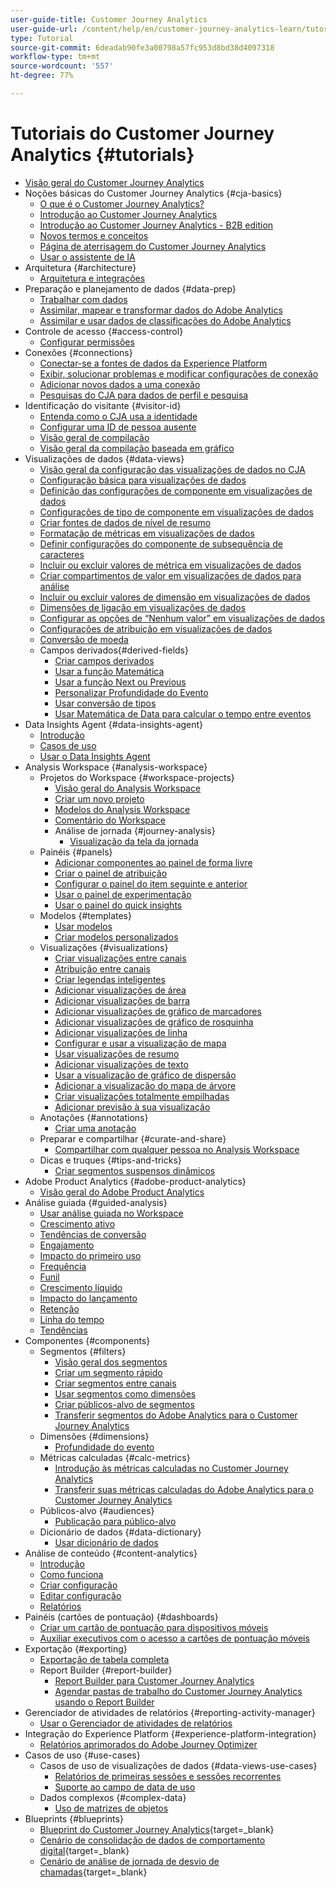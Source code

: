 ```yaml
---
user-guide-title: Customer Journey Analytics
user-guide-url: /content/help/en/customer-journey-analytics-learn/tutorials/overview.html
type: Tutorial
source-git-commit: 6deadab90fe3a00798a57fc953d8bd38d4097318
workflow-type: tm+mt
source-wordcount: '557'
ht-degree: 77%

---
```



# Tutoriais do Customer Journey Analytics {#tutorials}

+ [Visão geral do Customer Journey Analytics](overview.md)
+ Noções básicas do Customer Journey Analytics {#cja-basics}
   + [O que é o Customer Journey Analytics?](cja-basics/what-is-customer-journey-analytics.md)
   + [Introdução ao Customer Journey Analytics](cja-basics/understanding-customer-journey-analytics.md)
   + [Introdução ao Customer Journey Analytics - B2B edition](cja-basics/cja-b2b-overview.md)
   + [Novos termos e conceitos](cja-basics/new-terms-and-concepts-in-cja.md)
   + [Página de aterrisagem do Customer Journey Analytics](cja-basics/customer-journey-analytics-landing-page.md)
   + [Usar o assistente de IA](cja-basics/use-ai-assistant.md)
+ Arquitetura {#architecture}
   + [Arquitetura e integrações](architecture/architecture-and-integrations-of-cja.md)
+ Preparação e planejamento de dados {#data-prep}
   + [Trabalhar com dados](data-prep/working-with-data-in-cja.md)
   + [Assimilar, mapear e transformar dados do Adobe Analytics](data-prep/ingest-map-and-transform-adobe-analytics-data.md)
   + [Assimilar e usar dados de classificações do Adobe Analytics](data-prep/ingest-and-use-analytics-classifications.md)
+ Controle de acesso {#access-control}
   + [Configurar permissões](permissions/set-up-permissions.md)
+ Conexões {#connections}
   + [Conectar-se a fontes de dados da Experience Platform](connections/connecting-customer-journey-analytics-to-data-sources-in-platform.md)
   + [Exibir, solucionar problemas e modificar configurações de conexão](connections/connections-details-experience-in-cja.md)
   + [Adicionar novos dados a uma conexão](connections/add-past-data-to-an-existing-connection-in-cja.md)
   + [Pesquisas do CJA para dados de perfil e pesquisa](connections/cja-lookup-data.md)
+ Identificação do visitante {#visitor-id}
   + [Entenda como o CJA usa a identidade](visitor-id/understanding-how-customer-journey-analytics-uses-identity.md)
   + [Configurar uma ID de pessoa ausente](visitor-id/configure-missing-person-id.md)
   + [Visão geral de compilação](visitor-id/overview-of-stitching.md)
   + [Visão geral da compilação baseada em gráfico](visitor-id/graph-based-stitching-overview.md)
+ Visualizações de dados {#data-views}
   + [Visão geral da configuração das visualizações de dados no CJA](data-views/overview-of-configuring-data-views-for-cja.md)
   + [Configuração básica para visualizações de dados](data-views/basic-configuration-for-data-views.md)
   + [Definição das configurações de componente em visualizações de dados](data-views/configuring-component-settings-in-data-views.md)
   + [Configurações de tipo de componente em visualizações de dados](data-views/component-type-settings-in-data-views.md)
   + [Criar fontes de dados de nível de resumo](data-views/create-summary-level-data-sources.md)
   + [Formatação de métricas em visualizações de dados](data-views/formatting-metrics-in-data-views.md)
   + [Definir configurações do componente de subsequência de caracteres](data-views/configure-substring-component-settings.md)
   + [Incluir ou excluir valores de métrica em visualizações de dados](data-views/include-or-exclude-metric-values-in-data-views.md)
   + [Criar compartimentos de valor em visualizações de dados para análise](data-views/creating-value-buckets-in-data-views-for-analysis.md)
   + [Incluir ou excluir valores de dimensão em visualizações de dados](data-views/include-or-exclude-dimension-values-in-data-views.md)
   + [Dimensões de ligação em visualizações de dados](data-views/binding-dimensions-in-data-views.md)
   + [Configurar as opções de “Nenhum valor” em visualizações de dados](data-views/configure-no-value-options-in-data-views.md)
   + [Configurações de atribuição em visualizações de dados](data-views/attribution-settings-in-data-views.md)
   + [Conversão de moeda](data-views/currency-conversion.md)
   + Campos derivados{#derived-fields}
      + [Criar campos derivados](data-views/derived-fields/derived-fields-in-cja.md)
      + [Usar a função Matemática](data-views/derived-fields/use-the-math-function-in-derived-fields.md)
      + [Usar a função Next ou Previous](data-views/derived-fields/use-the-next-previous-function-in-derived-fields.md)
      + [Personalizar Profundidade do Evento](data-views/derived-fields/customize-event-depth-in-derived-fields.md)
      + [Usar conversão de tipos](data-views/derived-fields/use-typecasting-in-derived-fields.md)
      + [Usar Matemática de Data para calcular o tempo entre eventos](data-views/derived-fields/use-date-math-to-calculate-time-between-events.md)
+ Data Insights Agent {#data-insights-agent}
   + [Introdução](data-insights-agent/introduction-to-the-data-insights-agent.md)
   + [Casos de uso](data-insights-agent/data-insights-agent-use-cases.md)
   + [Usar o Data Insights Agent](data-insights-agent/use-the-data-insights-agent.md)
+ Analysis Workspace {#analysis-workspace}
   + Projetos do Workspace {#workspace-projects}
      + [Visão geral do Analysis Workspace](analysis-workspace/workspace-projects/analysis-workspace-overview.md)
      + [Criar um novo projeto](analysis-workspace/workspace-projects/build-a-new-project.md)
      + [Modelos do Analysis Workspace](analysis-workspace/workspace-projects/analysis-workspace-templates.md)
      + [Comentário do Workspace](analysis-workspace/workspace-projects/workspace-commenting.md)
      + Análise de jornada {#journey-analysis}
         + [Visualização da tela da jornada](analysis-workspace/workspace-projects/journey-analysis/journey-canvas-viz.md)
   + Painéis {#panels}
      + [Adicionar componentes ao painel de forma livre](analysis-workspace/panels/add-components-to-the-freeform-panel.md)
      + [Criar o painel de atribuição](analysis-workspace/panels/build-the-attribution-panel.md)
      + [Configurar o painel do item seguinte e anterior](analysis-workspace/panels/configure-next-previous-item-panel.md)
      + [Usar o painel de experimentação](analysis-workspace/panels/use-the-experimentation-panel.md)
      + [Usar o painel do quick insights](analysis-workspace/panels/use-the-quick-insights-panel.md)
   + Modelos {#templates}
      + [Usar modelos](analysis-workspace/templates/use-templates.md)
      + [Criar modelos personalizados](analysis-workspace/templates/create-custom-templates.md)
   + Visualizações {#visualizations}
      + [Criar visualizações entre canais](analysis-workspace/visualizations/creating-cross-channel-visualizations-in-customer-journey-analytics.md)
      + [Atribuição entre canais](analysis-workspace/visualizations/cross-channel-attribution-in-customer-journey-analytics.md)
      + [Criar legendas inteligentes](analysis-workspace/visualizations/intelligent-captions.md)
      + [Adicionar visualizações de área](analysis-workspace/visualizations/add-area-visualizations.md)
      + [Adicionar visualizações de barra](analysis-workspace/visualizations/add-bar-visualizations.md)
      + [Adicionar visualizações de gráfico de marcadores](analysis-workspace/visualizations/add-bullet-graph-visualizations.md)
      + [Adicionar visualizações de gráfico de rosquinha](analysis-workspace/visualizations/add-donut-visualizations.md)
      + [Adicionar visualizações de linha](analysis-workspace/visualizations/add-line-visualizations.md)
      + [Configurar e usar a visualização de mapa](analysis-workspace/visualizations/configure-and-use-the-map-visualization.md)
      + [Usar visualizações de resumo](analysis-workspace/visualizations/use-summary-visualizations.md)
      + [Adicionar visualizações de texto](analysis-workspace/visualizations/add-text-visualizations.md)
      + [Usar a visualização de gráfico de dispersão](analysis-workspace/visualizations/use-scatterplot-visualizations.md)
      + [Adicionar a visualização do mapa de árvore](analysis-workspace/visualizations/add-treemap-visualizations.md)
      + [Criar visualizações totalmente empilhadas](analysis-workspace/visualizations/create-stacked-visualizations.md)
      + [Adicionar previsão à sua visualização](analysis-workspace/visualizations/forecasting.md)
   + Anotações {#annotations}
      + [Criar uma anotação](analysis-workspace/annotations/create-an-annotation.md)
   + Preparar e compartilhar {#curate-and-share}
      + [Compartilhar com qualquer pessoa no Analysis Workspace](analysis-workspace/curate-and-share/share-with-anyone-in-analysis-workspace.md)
   + Dicas e truques {#tips-and-tricks}
      + [Criar segmentos suspensos dinâmicos](analysis-workspace/tips-and-tricks/dynamic-drop-downs.md)
+ Adobe Product Analytics {#adobe-product-analytics}
   + [Visão geral do Adobe Product Analytics](adobe-product-analytics/adobe-product-analytics-overview.md)
+ Análise guiada {#guided-analysis}
   + [Usar análise guiada no Workspace](guided-analysis/guided-analysis-in-workspace.md)
   + [Crescimento ativo](guided-analysis/active-growth.md)
   + [Tendências de conversão](guided-analysis/conversion-trends.md)
   + [Engajamento](guided-analysis/engagement.md)
   + [Impacto do primeiro uso](guided-analysis/first-use-impact.md)
   + [Frequência](guided-analysis/frequency.md)
   + [Funil](guided-analysis/funnel.md)
   + [Crescimento líquido](guided-analysis/net-growth.md)
   + [Impacto do lançamento](guided-analysis/release-impact.md)
   + [Retenção](guided-analysis/retention.md)
   + [Linha do tempo](guided-analysis/timeline.md)
   + [Tendências](guided-analysis/trends.md)
+ Componentes {#components}
   + Segmentos {#filters}
      + [Visão geral dos segmentos](components/filters/introduction-to-filters-in-cja.md)
      + [Criar um segmento rápido](components/filters/create-a-quick-filter.md)
      + [Criar segmentos entre canais](components/filters/creating-cross-channel-filters-in-customer-journey-analytics.md)
      + [Usar segmentos como dimensões](components/filters/use-filters-as-dimensions.md)
      + [Criar públicos-alvo de segmentos](components/filters/create-audiences-from-segments.md)
      + [Transferir segmentos do Adobe Analytics para o Customer Journey Analytics](components/filters/moving-adobe-analytics-segments-to-customer-journey-analytics.md)
   + Dimensões {#dimensions}
      + [Profundidade do evento](components/dimensions/event-depth-in-cja.md)
   + Métricas calculadas {#calc-metrics}
      + [Introdução às métricas calculadas no Customer Journey Analytics](components/calc-metrics/introduction-to-calculated-metrics-in-customer-journey-analytics.md)
      + [Transferir suas métricas calculadas do Adobe Analytics para o Customer Journey Analytics](components/calc-metrics/moving-your-calculated-metrics-from-adobe-analytics-to-customer-journey-analytics.md)
   + Públicos-alvo {#audiences}
      + [Publicação para público-alvo](components/audiences/audience-publishing-for-cja.md)
   + Dicionário de dados {#data-dictionary}
      + [Usar dicionário de dados](components/data-dictionary/use-data-dictionary.md)
+ Análise de conteúdo {#content-analytics}
   + [Introdução](content-analytics/introduction-to-content-analytics.md)
   + [Como funciona](content-analytics/how-it-works.md)
   + [Criar configuração](content-analytics/create-configuration.md)
   + [Editar configuração](content-analytics/edit-configuration.md)
   + [Relatórios](content-analytics/reporting.md)
+ Painéis (cartões de pontuação) {#dashboards}
   + [Criar um cartão de pontuação para dispositivos móveis](dashboards/create-a-mobile-scorecard.md)
   + [Auxiliar executivos com o acesso a cartões de pontuação móveis](dashboards/assist-executives-to-access-mobile-scorecards.md)
+ Exportação {#exporting}
   + [Exportação de tabela completa](exporting/full-table-export.md)
   + Report Builder {#report-builder}
      + [Report Builder para Customer Journey Analytics](exporting/report-builder/report-builder-for-customer-journey-analytics.md)
      + [Agendar pastas de trabalho do Customer Journey Analytics usando o Report Builder](exporting/report-builder/schedule-cja-workbooks-using-report-builder.md)
+ Gerenciador de atividades de relatórios {#reporting-activity-manager}
   + [Usar o Gerenciador de atividades de relatórios](reporting-activity-manager/use-the-reporting-activity-manager.md)
+ Integração do Experience Platform {#experience-platform-integration}
   + [Relatórios aprimorados do Adobe Journey Optimizer](experience-platform-integration/enhanced-reporting-for-adobe-journey-optimizer.md)
+ Casos de uso {#use-cases}
   + Casos de uso de visualizações de dados {#data-views-use-cases}
      + [Relatórios de primeiras sessões e sessões recorrentes](use-cases/data-views-use-cases/first-time-and-returning-sessions.md)
      + [Suporte ao campo de data de uso](use-cases/data-views-use-cases/leverage-date-field-support.md)
   + Dados complexos {#complex-data}
      + [Uso de matrizes de objetos](use-cases/complex-data/object-arrays-in-cja.md)
+ Blueprints {#blueprints}
   + [Blueprint do Customer Journey Analytics](https://experienceleague.adobe.com/pt-br/docs/blueprints-learn/architecture/customer-journey-analytics/overview){target=_blank}
   + [Cenário de consolidação de dados de comportamento digital](https://experienceleague.adobe.com/pt-br/docs/analytics-platform/using/cja-usecases/cross-channel/cross-channel){target=_blank}
   + [Cenário de análise de jornada de desvio de chamadas](https://experienceleague.adobe.com/pt-br/docs/analytics-platform/using/cja-usecases/cross-channel/call-center){target=_blank}
